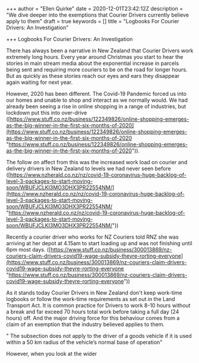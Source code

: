 +++
author = "Ellen Quirke"
date = 2020-12-01T23:42:12Z
description = "We dive deeper into the exemptions that Courier Drivers currently believe apply to them"
draft = true
keywords = []
title = "Logbooks For Courier Drivers: An Investigation"

+++
Logbooks For Courier Drivers: An Investigation

There has always been a narrative in New Zealand that Courier Drivers work extremely long hours. Every year around Christmas you start to hear the stories in main stream media about the exponential increase in parcels being sent and requiring more couriers to be on the road for longer hours. But as quickly as these stories reach our eyes and ears they disappear again waiting for next year. 

However, 2020 has been different. The Covid-19 Pandemic forced us into our homes and unable to shop and interact as we normally would. We had already been seeing a rise in online shopping in a range of industries, but lockdown put this into over-drive ([https://www.stuff.co.nz/business/122349826/online-shopping-emerges-as-the-big-winner-in-the-first-six-months-of-2020](https://www.stuff.co.nz/business/122349826/online-shopping-emerges-as-the-big-winner-in-the-first-six-months-of-2020 "https://www.stuff.co.nz/business/122349826/online-shopping-emerges-as-the-big-winner-in-the-first-six-months-of-2020")). 

The follow on affect from this was the increased work load on courier and delivery drivers in New Zealand to levels we had never seen before ([https://www.nzherald.co.nz/nz/covid-19-coronavirus-huge-backlog-of-level-3-packages-to-start-moving-soon/WBUFJCLKI3MO3DHX3PR22554NM/](https://www.nzherald.co.nz/nz/covid-19-coronavirus-huge-backlog-of-level-3-packages-to-start-moving-soon/WBUFJCLKI3MO3DHX3PR22554NM/ "https://www.nzherald.co.nz/nz/covid-19-coronavirus-huge-backlog-of-level-3-packages-to-start-moving-soon/WBUFJCLKI3MO3DHX3PR22554NM/"))

Recently a courier driver who works for NZ Couriers told RNZ she was arriving at her depot at 4.15am to start loading up and was not finishing until 6pm most days. ([https://www.stuff.co.nz/business/300013869/nz-couriers-claim-drivers-covid19-wage-subsidy-theyre-rorting-everyone](https://www.stuff.co.nz/business/300013869/nz-couriers-claim-drivers-covid19-wage-subsidy-theyre-rorting-everyone "https://www.stuff.co.nz/business/300013869/nz-couriers-claim-drivers-covid19-wage-subsidy-theyre-rorting-everyone"))

As it stands today Courier Drivers in New Zealand don't keep work-time logbooks or follow the work-time requirements as set out in the Land Transport Act. It is common practice for Drivers to work 8-10 hours without a break and far exceed 70 hours total work before taking a full day (24 hours) off. And the major driving force for this behaviour comes from a claim of an exemption that the industry believed applies to them.

" The subsection does not apply to the driver of a goods vehicle if it is used within a 50 km radius of the vehicle’s normal base of operation"

However, when you look at the wider